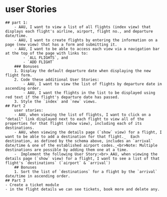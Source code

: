 
# user Stories
    ## part 1:
        - AAU, I want to view a list of all flights (index view) that displays each flight's airline, airport, flight no., and departure date/time.
        - AAU, I want to create flights by entering the information on a page (new view) that has a form and submitting it.
        - AAU, I want to be able to access each view via a navigation bar at the top of the page with links to:
            - `ALL FLIGHTS`, and
            - `ADD FLIGHT`
        ### Bonuses
        1. Display the default departure date when displaying the new flight form.
        2. Code these additional User Stories:
	        - AAU, I want to view the list of flights by departure date in ascending order.
	    	- AAU, I want the flights in the list to be displayed using red text if the flight's departure date has passed. 
        3. Style the `index` and `new` views.    
    ## Part 2
        user stories:
        - AAU, when viewing the list of flights, I want to click on a "detail" link displayed next to each flight to view all of the properties for that flight (show view), including each of its destinations.
        - AAU, when viewing the details page (`show` view) for a flight, I want to be able to add a destination for that flight._  Each destination, as defined by the schema above, includes an `arrival` date/time & one of the established airport codes._<br>Note: Multiple destinations are possible by adding them one at a time.
        -  Implement the following User Story:<br>_AAU, when viewing the details page (`show` view) for a flight, I want to see a list of that flight's `destinations` (`airport` & `arrival`)
        ## Bonuses
        1. Sort the list of `destinations` for a flight by the `arrival` date/time in ascending order.
    ## Part 3
    - Create a ticket module
    - in the flight details we can see tickets, book more and delete any.
     
